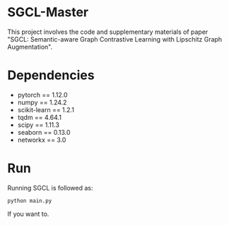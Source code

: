 # SGCL-Master
This project involves the code and supplementary materials of paper "SGCL: Semantic-aware Graph Contrastive Learning with Lipschitz Graph Augmentation".

# Dependencies
* pytorch == 1.12.0
* numpy == 1.24.2
* scikit-learn == 1.2.1
* tqdm == 4.64.1
* scipy == 1.11.3
* seaborn == 0.13.0
* networkx == 3.0


# Run
Running SGCL is followed as:

    python main.py

If you want to.

